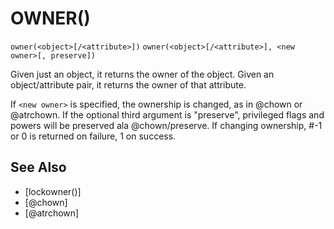 # OWNER()
`owner(<object>[/<attribute>])`
`owner(<object>[/<attribute>], <new owner>[, preserve])`

  Given just an object, it returns the owner of the object. Given an object/attribute pair, it returns the owner of that attribute.

  If `<new owner>` is specified, the ownership is changed, as in @chown or @atrchown. If the optional third argument is "preserve", privileged flags and powers will be preserved ala @chown/preserve.
  If changing ownership, #-1 or 0 is returned on failure, 1 on success.


## See Also
- [lockowner()]
- [@chown]
- [@atrchown]


